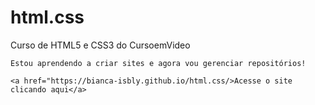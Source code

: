 # html.css
Curso de HTML5 e CSS3 do CursoemVideo

    Estou aprendendo a criar sites e agora vou gerenciar repositórios!

    <a href="https://bianca-isbly.github.io/html.css/>Acesse o site clicando aqui</a>